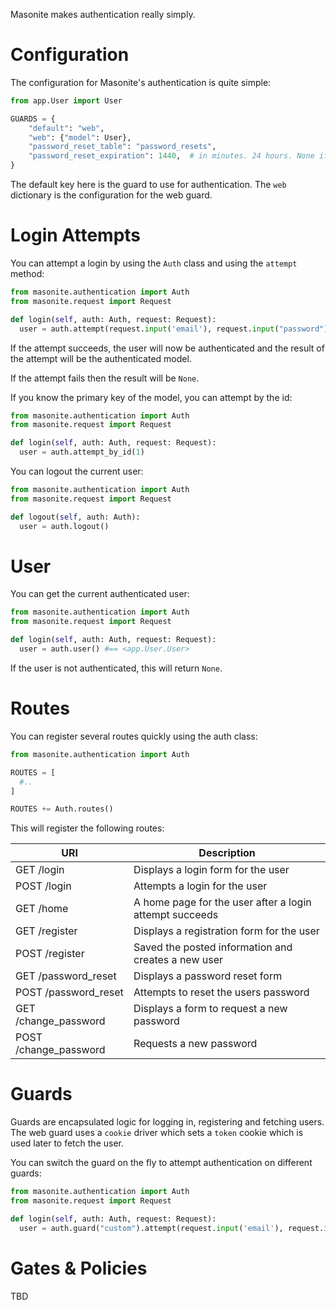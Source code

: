 Masonite makes authentication really simply.

# Configuration

The configuration for Masonite's authentication is quite simple:

```python
from app.User import User

GUARDS = {
    "default": "web",
    "web": {"model": User},
    "password_reset_table": "password_resets",
    "password_reset_expiration": 1440,  # in minutes. 24 hours. None if disabled
}

```

The default key here is the guard to use for authentication. The `web` dictionary is the configuration for the web guard.

# Login Attempts

You can attempt a login by using the `Auth` class and using the `attempt` method:

```python
from masonite.authentication import Auth
from masonite.request import Request

def login(self, auth: Auth, request: Request):
  user = auth.attempt(request.input('email'), request.input("password"))
```

If the attempt succeeds, the user will now be authenticated and the result of the attempt will be the authenticated model.

If the attempt fails then the result will be `None`.

If you know the primary key of the model, you can attempt by the id:

```python
from masonite.authentication import Auth
from masonite.request import Request

def login(self, auth: Auth, request: Request):
  user = auth.attempt_by_id(1)
```

You can logout the current user:

```python
from masonite.authentication import Auth
from masonite.request import Request

def logout(self, auth: Auth):
  user = auth.logout()
```

# User

You can get the current authenticated user:

```python
from masonite.authentication import Auth
from masonite.request import Request

def login(self, auth: Auth, request: Request):
  user = auth.user() #== <app.User.User>
```

If the user is not authenticated, this will return `None`.

# Routes

You can register several routes quickly using the auth class:

```python
from masonite.authentication import Auth

ROUTES = [
  #..
]

ROUTES += Auth.routes() 
```

This will register the following routes:

| URI                   | Description                                             |
| --------------------- | ------------------------------------------------------- |
| GET /login            | Displays a login form for the user                      |
| POST /login           | Attempts a login for the user                           |
| GET /home             | A home page for the user after a login attempt succeeds |
| GET /register         | Displays a registration form for the user               |
| POST /register        | Saved the posted information and creates a new user     |
| GET /password_reset   | Displays a password reset form                          |
| POST /password_reset  | Attempts to reset the users password                    |
| GET /change_password  | Displays a form to request a new password               |
| POST /change_password | Requests a new password                                 |

# Guards

Guards are encapsulated logic for logging in, registering and fetching users. The web guard uses a `cookie` driver which sets a `token` cookie which is used later to fetch the user.

You can switch the guard on the fly to attempt authentication on different guards:

```python
from masonite.authentication import Auth
from masonite.request import Request

def login(self, auth: Auth, request: Request):
  user = auth.guard("custom").attempt(request.input('email'), request.input("password")) #== <app.User.User>
```

# Gates & Policies

TBD